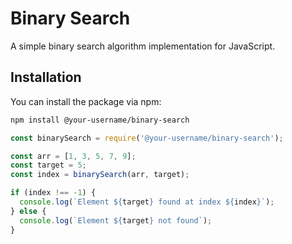 # Binary Search

A simple binary search algorithm implementation for JavaScript.

## Installation

You can install the package via npm:

```bash
npm install @your-username/binary-search

```
```javaScript
const binarySearch = require('@your-username/binary-search');

const arr = [1, 3, 5, 7, 9];
const target = 5;
const index = binarySearch(arr, target);

if (index !== -1) {
  console.log(`Element ${target} found at index ${index}`);
} else {
  console.log(`Element ${target} not found`);
}
```